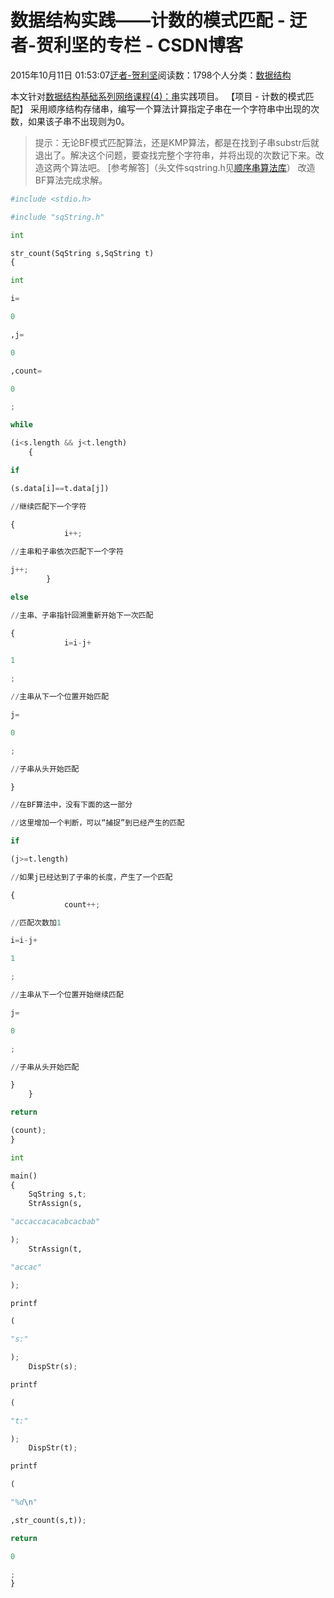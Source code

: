 
# 数据结构实践——计数的模式匹配 - 迂者-贺利坚的专栏 - CSDN博客

2015年10月11日 01:53:07[迂者-贺利坚](https://me.csdn.net/sxhelijian)阅读数：1798个人分类：[数据结构																](https://blog.csdn.net/sxhelijian/article/category/5757113)



本文针对[数据结构基础系列网络课程(4)：串](http://edu.csdn.net/course/detail/1434)实践项目。
【项目 - 计数的模式匹配】
采用顺序结构存储串，编写一个算法计算指定子串在一个字符串中出现的次数，如果该子串不出现则为0。
> 提示：无论BF模式匹配算法，还是KMP算法，都是在找到子串substr后就退出了。解决这个问题，要查找完整个字符串，并将出现的次数记下来。改造这两个算法吧。
[参考解答]（头文件sqstring.h见[顺序串算法库](http://blog.csdn.net/sxhelijian/article/details/48573133)）
改造BF算法完成求解。
```python
#include <stdio.h>
```
```python
#include "sqString.h"
```
```python
int
```
```python
str_count(SqString s,SqString t)
{
```
```python
int
```
```python
i=
```
```python
0
```
```python
,j=
```
```python
0
```
```python
,count=
```
```python
0
```
```python
;
```
```python
while
```
```python
(i<s.length && j<t.length)
    {
```
```python
if
```
```python
(s.data[i]==t.data[j])
```
```python
//继续匹配下一个字符
```
```python
{
            i++;
```
```python
//主串和子串依次匹配下一个字符
```
```python
j++;
        }
```
```python
else
```
```python
//主串、子串指针回溯重新开始下一次匹配
```
```python
{
            i=i-j+
```
```python
1
```
```python
;
```
```python
//主串从下一个位置开始匹配
```
```python
j=
```
```python
0
```
```python
;
```
```python
//子串从头开始匹配
```
```python
}
```
```python
//在BF算法中，没有下面的这一部分
```
```python
//这里增加一个判断，可以“捕捉”到已经产生的匹配
```
```python
if
```
```python
(j>=t.length)
```
```python
//如果j已经达到了子串的长度，产生了一个匹配
```
```python
{
            count++;
```
```python
//匹配次数加1
```
```python
i=i-j+
```
```python
1
```
```python
;
```
```python
//主串从下一个位置开始继续匹配
```
```python
j=
```
```python
0
```
```python
;
```
```python
//子串从头开始匹配
```
```python
}
    }
```
```python
return
```
```python
(count);
}
```
```python
int
```
```python
main()
{
    SqString s,t;
    StrAssign(s,
```
```python
"accaccacacabcacbab"
```
```python
);
    StrAssign(t,
```
```python
"accac"
```
```python
);
```
```python
printf
```
```python
(
```
```python
"s:"
```
```python
);
    DispStr(s);
```
```python
printf
```
```python
(
```
```python
"t:"
```
```python
);
    DispStr(t);
```
```python
printf
```
```python
(
```
```python
"%d\n"
```
```python
,str_count(s,t));
```
```python
return
```
```python
0
```
```python
;
}
```

